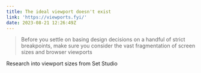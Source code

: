 ```yaml
---
title: The ideal viewport doesn't exist
link: 'https://viewports.fyi/'
date: 2023-08-21 12:26:49Z
---
```


> Before you settle on basing design decisions on a handful of strict breakpoints, make sure you consider the vast fragmentation of screen sizes and browser viewports

Research into viewport sizes from Set Studio
